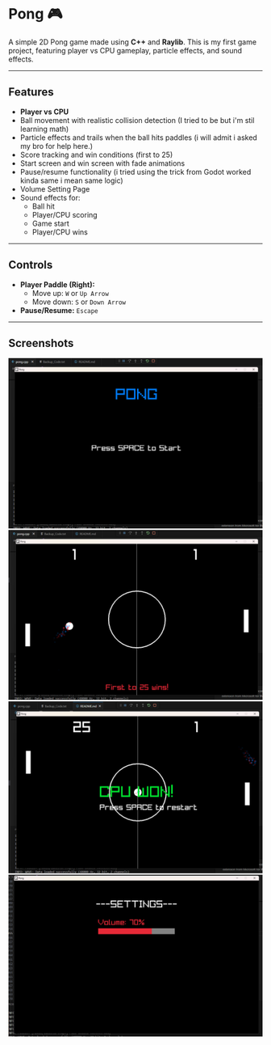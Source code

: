# Pong 🎮

A simple 2D Pong game made using **C++** and **Raylib**. This is my first game project, featuring player vs CPU gameplay, particle effects, and sound effects.

---

## Features

- **Player vs CPU**  
- Ball movement with realistic collision detection  (I tried to be but i'm stil learning math)
- Particle effects and trails when the ball hits paddles  (i will admit i asked my bro for help here.)
- Score tracking and win conditions (first to 25)  
- Start screen and win screen with fade animations  
- Pause/resume functionality  (i tried using the trick from Godot worked kinda same i mean same logic)
- Volume Setting Page 
- Sound effects for:  
  - Ball hit  
  - Player/CPU scoring  
  - Game start  
  - Player/CPU wins  

---

## Controls

- **Player Paddle (Right):**  
  - Move up: `W` or `Up Arrow`  
  - Move down: `S` or `Down Arrow`  
- **Pause/Resume:** `Escape`   

---

## Screenshots

![Start Screen](Screenshots/start.png)  
![Gameplay](Screenshots/gameplay.png)  
![Win Screen](Screenshots/win.png)  
![Settings Screen](Screenshots/settings.png)
